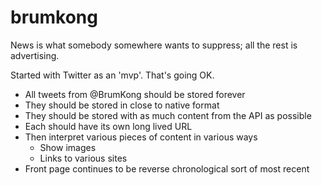 # brumkong

News is what somebody somewhere wants to suppress; all the rest is advertising.

Started with Twitter as an 'mvp'. That's going OK.

- All tweets from @BrumKong should be stored forever
- They should be stored in close to native format
- They should be stored with as much content from the API as possible
- Each should have its own long lived URL
- Then interpret various pieces of content in various ways
   - Show images
   - Links to various sites
- Front page continues to be reverse chronological sort of most recent 
